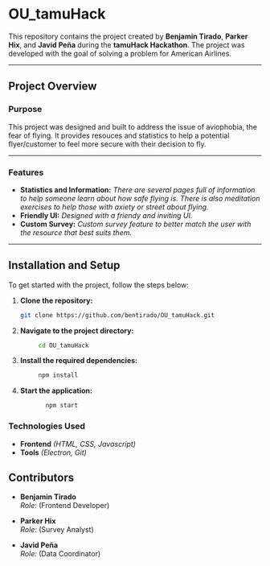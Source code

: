 # OU_tamuHack

This repository contains the project created by **Benjamin Tirado**, **Parker Hix**, and **Javid Peña** during the **tamuHack Hackathon**. The project was developed with the goal of solving a problem for American Airlines. 

---

## Project Overview

### Purpose

This project was designed and built to address the issue of aviophobia, the fear of flying. It provides resouces and statistics to help a potential flyer/customer to feel more secure with their decision to fly.

---

### Features

- **Statistics and Information:** *There are several pages full of information to help someone learn about how safe flying is. There is also meditation exercises to help those with axiety or street about flying.*
- **Friendly UI:** *Designed with a friendy and inviting UI.*
- **Custom Survey:** *Custom survey feature to better match the user with the resource that best suits them.*

---

## Installation and Setup

To get started with the project, follow the steps below:

1. **Clone the repository:**
   ```bash
   git clone https://github.com/bentirado/OU_tamuHack.git
    ```

2. **Navigate to the project directory:**
   ```bash
        cd OU_tamuHack   
    ```
3. **Install the required dependencies:**
   ```bash
        npm install
    ```

4. **Start the application:**
   ```bash
          npm start    
    ```

### Technologies Used
- **Frontend** *(HTML, CSS, Javascript)*
- **Tools** *(Electron, Git)*

## Contributors

- **Benjamin Tirado**  
  *Role:* (Frontend Developer)

- **Parker Hix**  
  *Role:* (Survey Analyst)

- **Javid Peña**  
  *Role:* (Data Coordinator)
